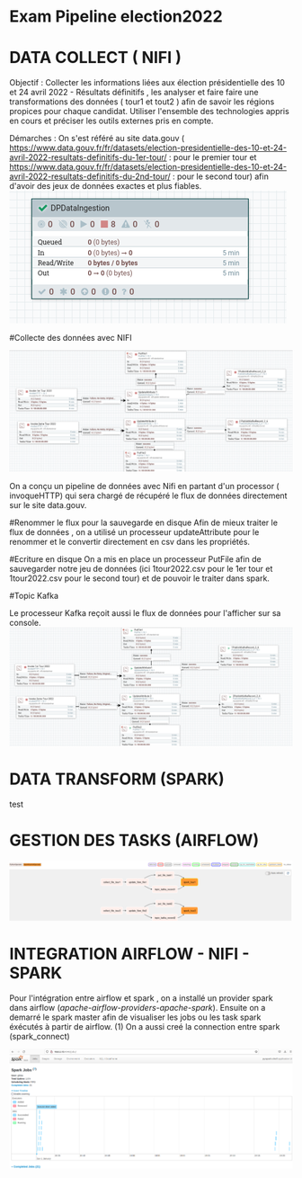 # Exam Pipeline election2022

# DATA COLLECT ( NIFI )
Objectif : Collecter les informations liées aux élection présidentielle des 10 et 24 avril 2022 - Résultats définitifs , les analyser et faire 
faire une transformations des données ( tour1 et tout2 ) afin de savoir les régions propices pour chaque candidat. Utiliser l'ensemble des technologies
appris en cours et préciser les outils externes pris en compte.

Démarches : 
On s'est référé au site data.gouv ( https://www.data.gouv.fr/fr/datasets/election-presidentielle-des-10-et-24-avril-2022-resultats-definitifs-du-1er-tour/ : pour le premier tour et https://www.data.gouv.fr/fr/datasets/election-presidentielle-des-10-et-24-avril-2022-resultats-definitifs-du-2nd-tour/ : pour le second tour) afin d'avoir des jeux de données exactes et plus fiables. 
![Nifi Flow](img/trois.png)

#Collecte des données avec NIFI 

![Nifi Flow](img/un.png)

On a conçu un pipeline de données avec Nifi en partant d'un processor ( invoqueHTTP) qui sera chargé de récupéré le flux de données directement sur le site 
data.gouv. 

#Renommer le flux pour la sauvegarde en disque 
Afin de mieux traiter le flux de données , on a utilisé un processeur updateAttribute pour le renommer et le convertir directement en csv dans les propriétés.

#Ecriture en disque 
On a mis en place un processeur PutFile afin de sauvegarder notre jeu de données (ici 1tour2022.csv pour le 1er tour et 1tour2022.csv pour le second tour) et
de pouvoir le traiter dans spark. 

#Topic Kafka

Le processeur Kafka reçoit aussi le flux de données pour l'afficher sur sa console. 
![Nifi Flow](img/nifi2.png)
# DATA TRANSFORM (SPARK)

test

# GESTION DES TASKS (AIRFLOW)

![airflow](img/airflow.png)


# INTEGRATION AIRFLOW - NIFI - SPARK
Pour l'intégration entre airflow et spark , on a installé un provider spark dans airflow (*apache-airflow-providers-apache-spark*). Ensuite on a demarré le spark master
afin de visualiser les jobs ou les task spark éxécutés à partir de airflow. (1)
On a aussi creé la connection entre spark (spark_connect)

![spark](img/spark2.png)




